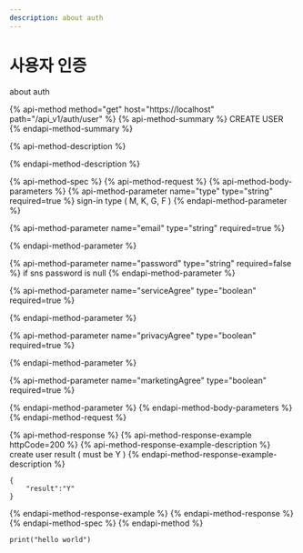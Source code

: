 ```yaml
---
description: about auth
---
```


# 사용자 인증

about auth

{% api-method method="get" host="https://localhost" path="/api\_v1/auth/user" %}
{% api-method-summary %}
CREATE USER
{% endapi-method-summary %}

{% api-method-description %}

{% endapi-method-description %}

{% api-method-spec %}
{% api-method-request %}
{% api-method-body-parameters %}
{% api-method-parameter name="type" type="string" required=true %}
sign-in type \( M, K, G, F \)
{% endapi-method-parameter %}

{% api-method-parameter name="email" type="string" required=true %}

{% endapi-method-parameter %}

{% api-method-parameter name="password" type="string" required=false %}
if sns password is null
{% endapi-method-parameter %}

{% api-method-parameter name="serviceAgree" type="boolean" required=true %}

{% endapi-method-parameter %}

{% api-method-parameter name="privacyAgree" type="boolean" required=true %}

{% endapi-method-parameter %}

{% api-method-parameter name="marketingAgree" type="boolean" required=true %}

{% endapi-method-parameter %}
{% endapi-method-body-parameters %}
{% endapi-method-request %}

{% api-method-response %}
{% api-method-response-example httpCode=200 %}
{% api-method-response-example-description %}
create user result \( must be Y \)
{% endapi-method-response-example-description %}

```
{
    "result":"Y"
}
```
{% endapi-method-response-example %}
{% endapi-method-response %}
{% endapi-method-spec %}
{% endapi-method %}

```text
print("hello world")
```

